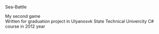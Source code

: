 Sea-Battle

My second game  
Written for graduation project in Ulyanosvk State Technical Univercity C# course in 2012 year  
